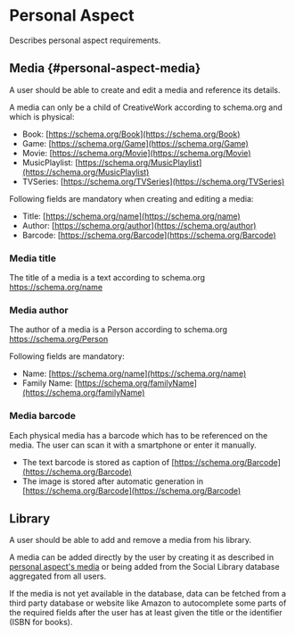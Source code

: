 # Personal Aspect

Describes personal aspect requirements. 

## Media {#personal-aspect-media}

A user should be able to create and edit a media and reference its details.

A media can only be a child of CreativeWork according to schema.org and which is physical:
  - Book: [https://schema.org/Book](https://schema.org/Book)
  - Game: [https://schema.org/Game](https://schema.org/Game)
  - Movie: [https://schema.org/Movie](https://schema.org/Movie)
  - MusicPlaylist: [https://schema.org/MusicPlaylist](https://schema.org/MusicPlaylist)
  - TVSeries: [https://schema.org/TVSeries](https://schema.org/TVSeries)

Following fields are mandatory when creating and editing a media:
  - Title: [https://schema.org/name](https://schema.org/name)
  - Author: [https://schema.org/author](https://schema.org/author)
  - Barcode: [https://schema.org/Barcode](https://schema.org/Barcode)


### Media title

The title of a media is a text according to schema.org https://schema.org/name


### Media author


The author of a media is a Person according to schema.org https://schema.org/Person

Following fields are mandatory:
  - Name: [https://schema.org/name](https://schema.org/name)
  - Family Name: [https://schema.org/familyName](https://schema.org/familyName)


### Media barcode


Each physical media has a barcode which has to be referenced on the media.
The user can scan it with a smartphone or enter it manually.
  - The text barcode is stored as caption of [https://schema.org/Barcode](https://schema.org/Barcode)
  - The image is stored after automatic generation in [https://schema.org/Barcode](https://schema.org/Barcode)


## Library


A user should be able to add and remove a media from his library.

A media can be added directly by the user by creating it as described in [personal aspect's media](#personal-aspect-media) or being added from the Social Library database aggregated from all users.

If the media is not yet available in the database, data can be fetched from a third party database or website like Amazon to autocomplete some parts of the required fields after the user has at least given the title or the identifier \(ISBN for books\).



